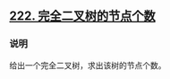 ## [222. 完全二叉树的节点个数](https://leetcode-cn.com/problems/count-complete-tree-nodes/)

### 说明
给出一个完全二叉树，求出该树的节点个数。